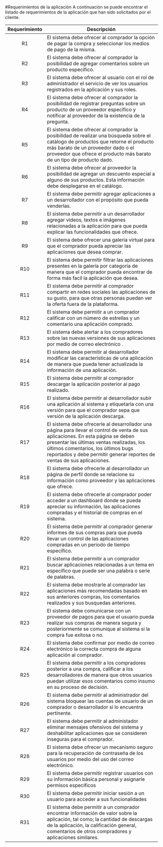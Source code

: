#Requerimientos de la aplicación
A continuación se puede encontrar el listado de requerimientos de la aplicación que han sido solicitados por el cliente.

| Requerimiento | Descripción |
| :-----------: | ----------- |
| R1 | El sistema debe ofrecer al comprador la opción de pagar la compra y seleccionar los medios de pago de la misma. |
| R2 | El sistema debe ofrecer al comprador la posibilidad de agregar comentarios sobre un producto específico. |
| R3 | El sistema debe ofrecer al usuario con el rol de administrador el servicio de ver los usuarios registrados en la aplicación y sus roles. |
| R4 | El sistema debe ofrecer al comprador la posibilidad de registrar preguntas sobre un producto de un proveedor específico y notificar al proveedor de la existencia de la pregunta. |
| R5 | El sistema debe ofrecer al comprador la posibilidad de realizar una búsqueda sobre el catálogo de productos que retorne el producto más barato de un proveedor dado o el proveedor que ofrece el producto más barato de un tipo de producto dado. |
| R6 | El sistema debe ofrecer al proveedor la posibilidad de agregar un descuento especial a alguno de sus productos. Esta información debe desplegarse en el catálogo. |
| R7 | El sistema debe permitir agregar aplicaciones a un desarrollador con el propósito que pueda venderlas. |
| R8 | El sistema debe permitir a un desarrollador agregar videos, textos e imágenes relacionadas a la aplicación para que pueda explicar las funcionalidades que ofrece. |
| R9 | El sistema debe ofrecer una galeria virtual para que el comprador pueda apreciar las aplicaciones que desea comprar. |
| R10 | El sistema debe permitir filtrar las aplicaciones presentes en la galería por categoría de manera que el comprador pueda encontrar de forma más facíl la aplicación que desea. |
| R11 | El sistema debe permitir al comprador compartir en redes sociales las aplicaciones de su gusto, para que otras personas puedan ver la oferta fuera de la plataforma. |
| R12 | El sistema debe permitir a un comprador calificar con un número de estrellas y un comentario una aplicación comprado. |
| R13 | El sistema debe alertar a los compradores sobre las nuevas versiones de sus aplicaciones por medio de correo electrónico . |
| R14 | El sistema debe permitir al desarrollador modificar las características de una aplicación de manera que pueda tener actualizada la información de una aplicación. |
| R15 | El sistema debe permitir al comprador descargar la aplicación posterior al pago realizado. |
| R16 | El sistema debe permitir al desarrollador subir una aplicación al sistema y etiquetarla con una versión para que el comprador sepa que versión de la aplicación descarga. |
| R17 | El sistema debe ofrecerle al desarrollador una página para llevar el control de venta de sus aplicaciones. En esta página se deben presentar las últimas ventas realizadas, los últimos comentarios, los últimos bugs reportados y debe permitir generar reportes de ventas de sus aplicaciones. |
| R18 | El sistema debe ofrecerle al desarrollador un página de perfil donde se relacione su información como proveedor y las aplicaciones que ofrece. |
| R19 | El sistema debe ofrecerle al comprador poder acceder a un dashboard donde se pueda apreciar su información, las aplicaciones compradas y el historial de compras en el sistema. |
| R20 | El sistema debe permitir al comprador generar informes de sus compras para que pueda llevar un control de las aplicaciones compradas en un periodo de tiempo específico. |
| R21 | El sistema debe permitir a un comprador buscar aplicaciones relacionadas a un tema en específico que puede ser una palabra o serie de palabras. |
| R22 | El sistema debe mostrarle al comprador las aplicaciones más recomendadas basado en sus anteriores compras, los comentarios realizados y sus busquedas anteriores. |
| R23 | El sistema debe comunicarse con un proveedor de pagos para que el usuario pueda realizar sus compras de manera segura y posteriormente se comunique al sistema si la compra fue exitosa o no. |
| R24 | El sistema debe confirmar por medio de correo electrónico la correcta compra de alguna aplicación al comprador. |
| R25 | El sistema debe permitir a los compradores posterior a una compra, calificar a los desarrolladores de manera que otros usuarios puedan utilizar esos comentarios como insumo en su proceso de decisión. |
| R26 | El sistema debe permitir al administrador del sistema bloquear las cuentas de usuario de un comprador o desarrollador si lo encuentra pertinente. |
| R27 | El sistema debe permitir al administador eliminar mensajes ofensivos del sistema y deshabilitar aplicaciones que se consideren inseguras para el comprador. |
| R28 | El sistema debe ofrecer un mecanismo seguro para la recuperación de contraseña de los usuarios por medio del uso del correo electrónico. |
| R29 | El sistema debe permitir registrar usuarios con su información básica personal y asignarle permisos específicos |
| R30 | El sistema debe permitir iniciar sesión a un usuario para acceder a sus funcionalidades |
| R31 | El sistema debe permitir a un comprador encontrar información de valor sobre la aplicación, tal como; la cantidad de descargas de la aplicación, la calificación general, comentarios de otros compradores y aplicaciones similares. |
